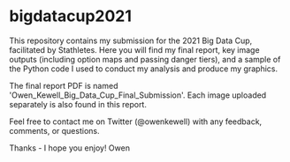 # bigdatacup2021

This repository contains my submission for the 2021 Big Data Cup, facilitated by Stathletes. Here you will find my final report, key image outputs (including option maps and passing danger tiers), and a sample of the Python code I used to conduct my analysis and produce my graphics.  

The final report PDF is named 'Owen_Kewell_Big_Data_Cup_Final_Submission'. Each image uploaded separately is also found in this report.

Feel free to contact me on Twitter (@owenkewell) with any feedback, comments, or questions.

Thanks - I hope you enjoy!
Owen
